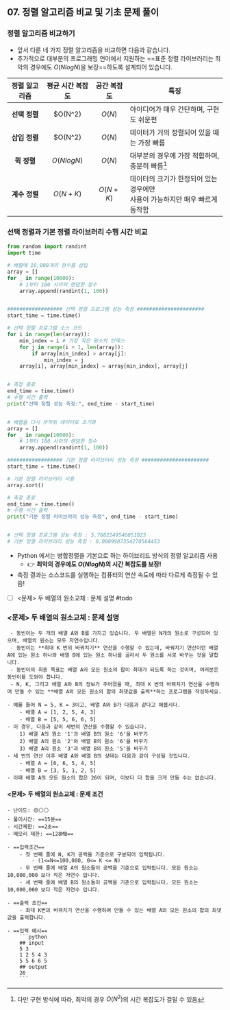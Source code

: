## 07. 정렬 알고리즘 비교 및 기초 문제 풀이

### 정렬 알고리즘 비교하기 
- 앞서 다룬 네 가지 정렬 알고리즘을 비교하면 다음과 같습니다. 
- 추가적으로 대부분의 프로그래밍 언어에서 지원하는 ==표준 정렬 라이브러리는 최악의 경우에도 $O(NlogN)$을 보장==하도록 설계되어 있습니다. 

| 정렬 알고리즘 | 평균 시간 복잡도 | 공간 복잡도 | 특징                                                                            |
|:-------------:|:----------------:|:-----------:| ------------------------------------------------------------------------------- |
| **선택 정렬** |     $O(N^2)      |   $O(N)$    | 아이디어가 매우 간단하며, 구현도 쉬운편                                         |
| **삽입 정렬** |     $O(N^2)      |   $O(N)$    | 데이터가 거의 정렬되어 있을 때는 가장 빠름                                      |
|  **퀵 정렬**  |    $O(NlogN)$    |   $O(N)$    | 대부분의 경우에 가장 적합하며, 충분히 빠름[^07_quick_sort]                      |
| **계수 정렬** |    $O(N + K)$    | $O(N + K)$  | 데이터의 크기가 한정되어 있는 경우에만<br> 사용이 가능하지만 매우 빠르게 동작함 |

[^07_quick_sort]: 다만 구현 방식에 따라, 최악의 경우 $O(N^2)$의 시간 복잡도가 걸릴 수 있음  

### 선택 정렬과 기본 정렬 라이브러리  수행 시간 비교

```python
from random import randint
import time

# 배열에 10,000개의 정수를 삽입
array = []
for _ in range(10000): 
    # 1부터 100 사이의 랜덤한 정수
    array.append(randint(1, 100))


################## 선택 정렬 프로그램 성능 측정 ######################
start_time = time.time()

# 선택 정렬 프로그램 소스 코드 
for i in range(len(array)):
    min_index = i # 가장 작은 원소의 인덱스
    for j in range(i + 1, len(array)):
        if array[min_index] > array[j]:
            min_index = j
    array[i], array[min_index] = array[min_index], array[j]


# 측정 종료
end_time = time.time()
# 수행 시간 출력
print("선택 정렬 성능 측정:", end_time - start_time)


# 배열을 다시 무작위 데이터로 초기화 
array = [] 
for _ in range(10000):
    # 1부터 100 사이의 랜덤한 정수
    array.append(randint(1, 100))

################## 기본 정렬 라이브러리 성능 측정 ######################
start_time = time.time()

# 기본 정렬 라이브러리 사용
array.sort()

# 측정 종료
end_time = time.time()
# 수행 시간 출력
print("기본 정렬 라이브러리 성능 측정", end_time - start_time)


# 선택 정렬 프로그램 성능 측정 : 5.7682249546051025
# 기본 정렬 라이브러리 성능 측정 : 0.0009987354278564453
```

- Python 에서는 병합정렬을 기본으로 하는 하이브리드 방식의 정렬 알고리즘 사용 
	- 👉 **최악의 경우에도 $O(NlogN)$의 시간 복잡도를 보장!**
- 측정 결과는 소스코드를 실행하는 컴퓨터의 연산 속도에 따라 다르게 측정될 수 있음!

- [ ] <문제> 두 배열의 원소교체 : 문제 설명 #todo
### <문제> 두 배열의 원소교체 : 문제 설명
```ad-question
 - 동빈이는 두 개의 배열 A와 B를 가지고 있습니다. 두 배열은 N개의 원소로 구성되어 있으며, 배열의 원소는 모두 자연수입니다. 
 - 동빈이는 **최대 K 번의 바꿔치기** 연산을 수행할 수 있는데, 바꿔치기 연산이란 배열 A에 있는 원소 하나와 배열 B에 있는 원소 하나를 골라서 두 원소를 서로 바꾸는 것을 말합니다. 
 - 동빈이의 최종 목표는 배열 A의 모든 원소의 합이 최대가 되도록 하는 것이며, 여러분은 동빈이를 도와야 합니다. 
 - N, K, 그리고 배열 A와 B의 정보가 주어졌을 때, 최대 K 번의 바꿔치기 연산을 수행하여 만들 수 있는 **배열 A의 모든 원소의 합의 최댓값을 출력**하는 프로그램을 작성하세요.

- 예를 들어 N = 5, K = 3이고, 배열 A와 B가 다음과 같다고 해봅시다. 
	- 배열 A = [1, 2, 5, 4, 3]
	- 배열 B = [5, 5, 6, 6, 5]
- 이 경우, 다음과 같이 세번의 연산을 수행할 수 있습니다. 
	1) 배열 A의 원소 '1'과 배열 B의 원소 '6'을 바꾸기
	2) 배열 A의 원소 '2'와 배열 B의 원소 '6'을 바꾸기
	3) 배열 A의 원소 '3'과 배열 B의 원소 '5'을 바꾸기
- 세 번의 연산 이후 배열 A와 배열 B의 상태는 다음과 같이 구성될 것입니다. 
	- 배열 A = [6, 6, 5, 4, 5]
	- 배열 B = [3, 5, 1, 2, 5]
- 이때 배열 A의 모든 원소의 합은 26이 되며, 이보다 더 합을 크게 만들 수는 없습니다. 
```

#### <문제> 두 배열의 원소교체  : 문제 조건

```ad-attention
- 난이도: 🟡⚪⚪ 
- 풀이시간: ==15분==
- 시간제한: ==2초==
- 메모리 제한: ==128MB==

- ==입력조건== 
	- 첫 번째 줄에 N, K가 공백을 기준으로 구분되어 입력됩니다. 
		- (1<=N<=100,000, 0<= K <= N)
	- 두 번째 줄에 배열 A의 원소들이 공백을 기준으로 입력됩니다. 모든 원소는 10,000,000 보다 작은 자연수 입니다.
	- 세 번째 줄에 배열 B의 원소들이 공백을 기준으로 입력됩니다. 모든 원소는 10,000,000 보다 작은 자연수 입니다.

- ==출력 조건==
	- 최대 K번의 바꿔치기 연산을 수행하여 만들 수 있는 배열 A의 모든 원소의 합의 최댓값을 출력합니다. 

- ==입력 예시==
	```python
	## input
	5 3
	1 2 5 4 3
	5 5 6 6 5
	## output
	26
	```
```

